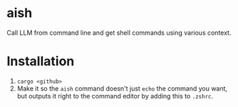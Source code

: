 # aish
Call LLM from command line and get shell commands using various context.

# Installation


1. `cargo <github>`
2. Make it so the `aish` command doesn't just `echo` the command you want, but outputs it right to the command editor by adding this to `.zshrc`.